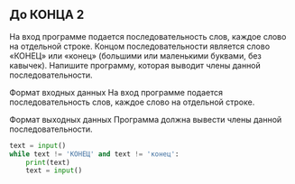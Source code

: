 ## До КОНЦА 2
На вход программе подается последовательность слов, каждое слово на отдельной строке. Концом последовательности является слово «КОНЕЦ» или «конец» (большими или маленькими буквами, без кавычек). Напишите программу, которая выводит члены данной последовательности.

Формат входных данных
На вход программе подается последовательность слов, каждое слово на отдельной строке.

Формат выходных данных
Программа должна вывести члены данной последовательности.

```python
text = input()
while text != 'КОНЕЦ' and text != 'конец':
    print(text)
    text = input()
```